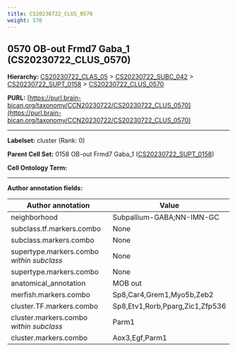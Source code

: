 ```yaml
---
title: CS20230722_CLUS_0570
weight: 570
---
```

## 0570 OB-out Frmd7 Gaba_1 (CS20230722_CLUS_0570)
<b>Hierarchy: </b>
[CS20230722_CLAS_05](../CS20230722_CLAS_05) >
[CS20230722_SUBC_042](../CS20230722_SUBC_042) >
[CS20230722_SUPT_0158](../CS20230722_SUPT_0158) >
[CS20230722_CLUS_0570](../CS20230722_CLUS_0570)

**PURL:** [https://purl.brain-bican.org/taxonomy/CCN20230722/CS20230722_CLUS_0570](https://purl.brain-bican.org/taxonomy/CCN20230722/CS20230722_CLUS_0570)

---


**Labelset:** cluster (Rank: 0)

**Parent Cell Set:** 0158 OB-out Frmd7 Gaba_1 ([CS20230722_SUPT_0158](../CS20230722_SUPT_0158))



**Cell Ontology Term:** 

[MARKER GENES.]: #


---

[TRANSFERRED ANNOTATIONS.]: #


[AUTHOR ANNOTATION FIELDS.]: #


**Author annotation fields:**

| Author annotation | Value |
|-------------------|-------|
|neighborhood|Subpallium-GABA;NN-IMN-GC|
|subclass.tf.markers.combo|None|
|subclass.markers.combo|None|
|supertype.markers.combo _within subclass_|None|
|supertype.markers.combo|None|
|anatomical_annotation|MOB out|
|merfish.markers.combo|Sp8,Car4,Grem1,Myo5b,Zeb2|
|cluster.TF.markers.combo|Sp8,Etv1,Rorb,Pparg,Zic1,Zfp536|
|cluster.markers.combo _within subclass_|Parm1|
|cluster.markers.combo|Aox3,Egf,Parm1|
